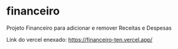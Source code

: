# financeiro
 Projeto Financeiro para adicionar e remover Receitas e Despesas
 
 Link do vercel enexado:
 https://financeiro-ten.vercel.app/

